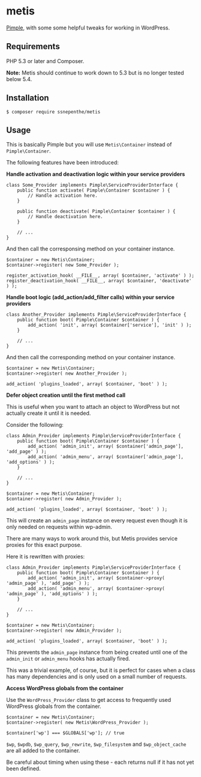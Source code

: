 # metis
[Pimple](https://pimple.sensiolabs.org/), with some some helpful tweaks for working in WordPress.

## Requirements
PHP 5.3 or later and Composer.

**Note:** Metis should continue to work down to 5.3 but is no longer tested below 5.4.

## Installation
```
$ composer require ssnepenthe/metis
```

## Usage
This is basically Pimple but you will use `Metis\Container` instead of `Pimple\Container`.

The following features have been introduced:

**Handle activation and deactivation logic within your service providers**

```
class Some_Provider implements Pimple\ServiceProviderInterface {
    public function activate( Pimple\Container $container ) {
        // Handle activation here.
    }

    public function deactivate( Pimple\Container $container ) {
        // Handle deactivation here.
    }

    // ...
}
```

And then call the corresponsing method on your container instance.

```
$container = new Metis\Container;
$container->register( new Some_Provider );

register_activation_hook( __FILE__, array( $container, 'activate' ) );
register_deactivation_hook( __FILE__, array( $container, 'deactivate' ) );
```

**Handle boot logic (add_action/add_filter calls) within your service providers**

```
class Another_Provider implements Pimple\ServiceProviderInterface {
    public function boot( Pimple\Container $container ) {
        add_action( 'init', array( $container['service'], 'init' ) );
    }

    // ...
}
```

And then call the corresponding method on your container instance.

```
$container = new Metis\Container;
$container->register( new Another_Provider );

add_action( 'plugins_loaded', array( $container, 'boot' ) );
```

**Defer object creation until the first method call**

This is useful when you want to attach an object to WordPress but not actually create it until it is needed.

Consider the following:

```
class Admin_Provider implements Pimple\ServiceProviderInterface {
    public function boot( Pimple\Container $container ) {
        add_action( 'admin_init', array( $container['admin_page'], 'add_page' ) );
        add_action( 'admin_menu', array( $container['admin_page'], 'add_options' ) );
    }

    // ...
}

$container = new Metis\Container;
$container->register( new Admin_Provider );

add_action( 'plugins_loaded', array( $container, 'boot' ) );
```

This will create an `admin_page` instance on every request even though it is only needed on requests within wp-admin.

There are many ways to work around this, but Metis provides service proxies for this exact purpose.

Here it is rewritten with proxies:

```
class Admin_Provider implements Pimple\ServiceProviderInterface {
    public function boot( Pimple\Container $container ) {
        add_action( 'admin_init', array( $container->proxy( 'admin_page' ), 'add_page' ) );
        add_action( 'admin_menu', array( $container->proxy( 'admin_page' ), 'add_options' ) );
    }

    // ...
}

$container = new Metis\Container;
$container->register( new Admin_Provider );

add_action( 'plugins_loaded', array( $container, 'boot' ) );
```

This prevents the `admin_page` instance from being created until one of the `admin_init` or `admin_menu` hooks has actually fired.

This was a trivial example, of course, but it is perfect for cases when a class has many dependencies and is only used on a small number of requests.

**Access WordPress globals from the container**

Use the `WordPress_Provider` class to get access to frequently used WordPress globals from the container.

```
$container = new Metis\Container;
$container->register( new Metis\WordPress_Provider );

$container['wp'] === $GLOBALS['wp']; // true
```

`$wp`, `$wpdb`, `$wp_query`, `$wp_rewrite`, `$wp_filesystem` and `$wp_object_cache` are all added to the container.

Be careful about timing when using these - each returns null if it has not yet been defined.
